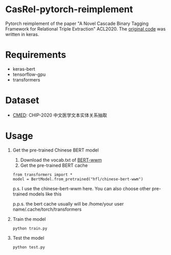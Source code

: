 # CasRel-pytorch-reimplement
Pytorch reimplement of the paper "A Novel Cascade Binary Tagging Framework for Relational Triple Extraction" ACL2020. The [original code](https://github.com/weizhepei/CasRel) was written in keras.
# Requirements
- keras-bert
- tensorflow-gpu
- transformers
# Dataset
- [CMED](biendata.xyz/competition/chip_2020_2/): CHIP-2020 中文医学文本实体关系抽取
# Usage
1. Get the pre-trained Chinese BERT model
   1. Download the vocab.txt of [BERT-wwm](https://github.com/ymcui/Chinese-BERT-wwm)
   2. Get the pre-trained BERT cache
   ```
   from transformers import *
   model = BertModel.from_pretrained("hfl/chinese-bert-wwm")
   ```
   p.s. I use the chinese-bert-wwm here. You can also choose other pre-trained models like this
   
   p.p.s. the bert cache usually will be /home/your user name/.cache/torch/transformers
2. Train the model
   ```
   python train.py
   ```
3. Test the model
   ```
   python test.py
   ```
